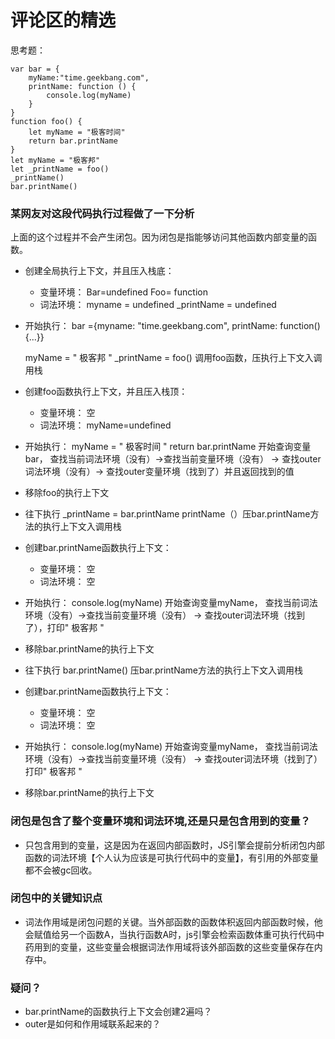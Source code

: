 # 评论区的精选

思考题：

```
var bar = {
    myName:"time.geekbang.com",
    printName: function () {
        console.log(myName)
    }
}
function foo() {
    let myName = "极客时间" 
    return bar.printName
}
let myName = "极客邦"
let _printName = foo()
_printName()
bar.printName()

```

### 某网友对这段代码执行过程做了一下分析
上面的这个过程并不会产生闭包。因为闭包是指能够访问其他函数内部变量的函数。

- 创建全局执行上下文，并且压入栈底：
    - 变量环境：
        Bar=undefined
        Foo= function
    - 词法环境：
    myname = undefined
    _printName = undefined

- 开始执行：
    bar ={myname: "time.geekbang.com", printName: function(){...}}

    myName = " 极客邦 "
    _printName = foo() 调用foo函数，压执行上下文入调用栈


- 创建foo函数执行上下文，并且压入栈顶：
    - 变量环境： 空
    - 词法环境： myName=undefined
- 开始执行：
myName = " 极客时间 "
return bar.printName
开始查询变量bar， 查找当前词法环境（没有）->查找当前变量环境（没有） -> 查找outer词法环境（没有）-> 查找outer变量环境（找到了）并且返回找到的值
- 移除foo的执行上下文

- 往下执行
_printName = bar.printName
printName（）压bar.printName方法的执行上下文入调用栈

- 创建bar.printName函数执行上下文：
    - 变量环境： 空
    - 词法环境： 空
- 开始执行：
    console.log(myName)
    开始查询变量myName， 查找当前词法环境（没有）->查找当前变量环境（没有） -> 查找outer词法环境（找到了），打印" 极客邦 "
- 移除bar.printName的执行上下文

- 往下执行
bar.printName() 压bar.printName方法的执行上下文入调用栈

- 创建bar.printName函数执行上下文：
    - 变量环境： 空
    - 词法环境： 空
- 开始执行：
    console.log(myName)
    开始查询变量myName， 查找当前词法环境（没有）->查找当前变量环境（没有） -> 查找outer词法环境（找到了）
    打印" 极客邦 "
- 移除bar.printName的执行上下文


### 闭包是包含了整个变量环境和词法环境,还是只是包含用到的变量？
- 只包含用到的变量，这是因为在返回内部函数时，JS引擎会提前分析闭包内部函数的词法环境【个人认为应该是可执行代码中的变量】，有引用的外部变量都不会被gc回收。


### 闭包中的关键知识点
- 词法作用域是闭包问题的关键。当外部函数的函数体积返回内部函数时候，他会赋值给另一个函数A，当执行函数A时，js引擎会检索函数体重可执行代码中药用到的变量，这些变量会根据词法作用域将该外部函数的这些变量保存在内存中。


### 

### 疑问？
- bar.printName的函数执行上下文会创建2遍吗？
- outer是如何和作用域联系起来的？